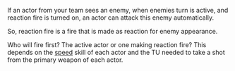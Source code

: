 If an actor from your team sees an enemy, when enemies turn is active,
and reaction fire is turned on, an actor can attack this enemy
automatically.

So, reaction fire is a fire that is made as reaction for enemy
appearance.

Who will fire first? The active actor or one making reaction fire? This
depends on the [speed](Skills/speed "wikilink") skill of each actor and
the TU needed to take a shot from the primary weapon of each actor.